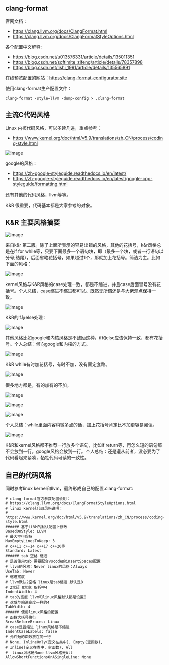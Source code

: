 ## clang-format
官网文档：
- https://clang.llvm.org/docs/ClangFormat.html
- https://clang.llvm.org/docs/ClangFormatStyleOptions.html

各个配置中文解释:
- https://blog.csdn.net/u013576331/article/details/135011351
- https://blog.csdn.net/softimite_zifeng/article/details/78357898
- https://blog.csdn.net/lishi_1991/article/details/135565891

在线预览配置的网站：https://clang-format-configurator.site

使用clang-format生产配置文件：
```
clang-format -style=llvm -dump-config > .clang-format
```

## 主流C代码风格
Linux 内核代码风格，可以多读几遍，重点参考：
- https://www.kernel.org/doc/html/v5.9/translations/zh_CN/process/coding-style.html

![image](https://github.com/user-attachments/assets/ebe8a315-c4ee-4fd5-a807-16dd45e9f6ef)

google的风格：
- https://zh-google-styleguide.readthedocs.io/en/latest/
- https://zh-google-styleguide.readthedocs.io/en/latest/google-cpp-styleguide/formatting.html

还有其他的代码风格，llvm等等。

K&R 很重要，代码基本都是大家参考的对象。

## K&R 主要风格摘要
![image](https://github.com/user-attachments/assets/e5e25424-d3a7-4c7e-8efc-61d8ca09ac4d)

来自k&r 第二版。除了上面所表示的容易出错的风格，其他的花括号，k&r风格总是在if  for  while等，只要下面最多一个语句块，即（最多一个块，或者一行语句以分号;结尾），后面省略花括号，如果超过1个，那就加上花括号。简洁为主。比如下面的风格：

![image](https://github.com/user-attachments/assets/2a48db98-14f9-460b-8989-62e4cb470c37)

kernel风格与K&R风格的case处理一致，都是不缩进，并且case后面冒号没有花括号。个人总结，case缩进不缩进都可以。既然无所谓还是与大佬观点保持一致。

![image](https://github.com/user-attachments/assets/89f5f0e9-d0e1-4378-a78f-a077535b0ee5)

K&R的if与else处理：

![image](https://github.com/user-attachments/assets/2a47ea45-5804-4607-a46e-a75a888bff07)

其他风格比如google和内核风格是不鼓励这种，if和else应该保持一致，都有花括号。个人总结：倾向google和内核的方式。

![image](https://github.com/user-attachments/assets/7343307a-7cd0-4b5f-a122-2b76f23dbd14)

K&R while有时加花括号，有时不加，没有固定套路。

![image](https://github.com/user-attachments/assets/3fd6653f-4ee8-4f97-9f32-9e5fcfc392dc)

很多地方都是，有的加有的不加。

![image](https://github.com/user-attachments/assets/5debcb91-3367-4768-8042-19b5da86fab2)

![image](https://github.com/user-attachments/assets/7e5da943-c0f9-4ff1-a50f-7ec0bef22164)

![image](https://github.com/user-attachments/assets/27807845-df08-4c6e-bead-33939cd01ff5)

个人总结：while里面内容稍微多点的话，加上花括号肯定比不加更容易阅读。

![image](https://github.com/user-attachments/assets/96f5be78-ae4d-4db1-a8dd-42934b16e6f3)

K&R和kernel风格都不推荐一行放多个语句，比如if return等，再怎么短的语句都不会放到一行。google风格会放到一行。个人总结：还是遵从前者，没必要为了代码看起来紧凑，牺牲代码可读的一致性。


## 自己的代码风格
同时参考linux kernel和llvm，最终形成自己的配置.clang-format:
```
# clang-format官方参数配置说明：
# https://clang.llvm.org/docs/ClangFormatStyleOptions.html
# linux kernel代码风格说明：
# https://www.kernel.org/doc/html/v5.9/translations/zh_CN/process/coding-style.html
###### 基于LLVM的默认配置上修改
BasedOnStyle: LLVM
# 最大空行保持
MaxEmptyLinesToKeep: 3
# c++11 c++14 c++17 c++20等
Standard: Latest
###### tab 空格 缩进
# 是否使用tab 需要配合vscode的insertSpaces配置
# llvm的风格：Never linux的风格：Always
UseTab: Never
# 缩进宽度
# llvm默认2空格 linux是tab缩进 默认是8
# 2太短 8太宽 取折中4
IndentWidth: 4
# tab的宽度 llvm和linux风格默认都是设置8
# 改成与缩进宽度一样的4
TabWidth: 4
###### 使用linux风格的配置
# 函数大括号换行
BreakBeforeBraces: Linux
# case是否缩进 linux风格是不缩进
IndentCaseLabels: false
# 允许短的函数放在同一行
# None, InlineOnly(定义在类中), Empty(空函数),
# Inline(定义在类中，空函数), All
#  linux风格是None llvm风格是All
AllowShortFunctionsOnASingleLine: None
```
